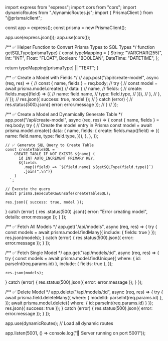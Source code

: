 import express from "express";
import cors from "cors";
import dynamicRoutes from "./dynamicRoutes.js";
import { PrismaClient } from "@prisma/client";

const app = express();
const prisma = new PrismaClient();

app.use(express.json());
app.use(cors());

/** ✅ Helper Function to Convert Prisma Types to SQL Types */
function getSQLType(prismaType) {
  const typeMapping = {
    String: "VARCHAR(255)",
    Int: "INT",
    Float: "FLOAT",
    Boolean: "BOOLEAN",
    DateTime: "DATETIME",
  };

  return typeMapping[prismaType] || "TEXT";
}

/** ✅ Create a Model with Fields */
// app.post("/api/create-model", async (req, res) => {
//   const { name, fields } = req.body;
//   try {
//     const model = await prisma.model.create({
//       data: {
//         name,
//         fields: {
//           create: fields.map((field) => ({
//             name: field.name,
//             type: field.type,
//           })),
//         },
//       },
//     });
//     res.json({ success: true, model });
//   } catch (error) {
//     res.status(500).json({ error: error.message });
//   }
// });

/** ✅ Create a Model and Dynamically Generate Table */
app.post("/api/create-model", async (req, res) => {
  const { name, fields } = req.body;
  try {
    // Create the model entry in Prisma
    const model = await prisma.model.create({
      data: {
        name,
        fields: {
          create: fields.map((field) => ({
            name: field.name,
            type: field.type,
          })),
        },
      },
    });

    // ✅ Generate SQL Query to Create Table
    const createTableSQL = `
        CREATE TABLE IF NOT EXISTS ${name} (
          id INT AUTO_INCREMENT PRIMARY KEY,
          ${fields
            .map((field) => `${field.name} ${getSQLType(field.type)}`)
            .join(",\n")}
        )
      `;

    // Execute the query
    await prisma.$executeRawUnsafe(createTableSQL);

    res.json({ success: true, model });
  } catch (error) {
    res
      .status(500)
      .json({ error: "Error creating model", details: error.message });
  }
});

/** ✅ Fetch All Models */
app.get("/api/models", async (req, res) => {
  try {
    const models = await prisma.model.findMany({ include: { fields: true } });
    res.json(models);
  } catch (error) {
    res.status(500).json({ error: error.message });
  }
});

/** ✅ Fetch Single Model */
app.get("/api/models/:id", async (req, res) => {
  try {
    const models = await prisma.model.findUnique({
      where: { id: parseInt(req.params.id) },
      include: { fields: true },
    });

    res.json(models);
  } catch (error) {
    res.status(500).json({ error: error.message });
  }
});

/** ✅ Delete Model */
app.delete("/api/models/:id", async (req, res) => {
  try {
    await prisma.field.deleteMany({
      where: { modelId: parseInt(req.params.id) },
    });
    await prisma.model.delete({ where: { id: parseInt(req.params.id) } });
    res.json({ success: true });
  } catch (error) {
    res.status(500).json({ error: error.message });
  }
});

app.use(dynamicRoutes); // Load all dynamic routes

app.listen(5001, () => console.log("🚀 Server running on port 5001"));

